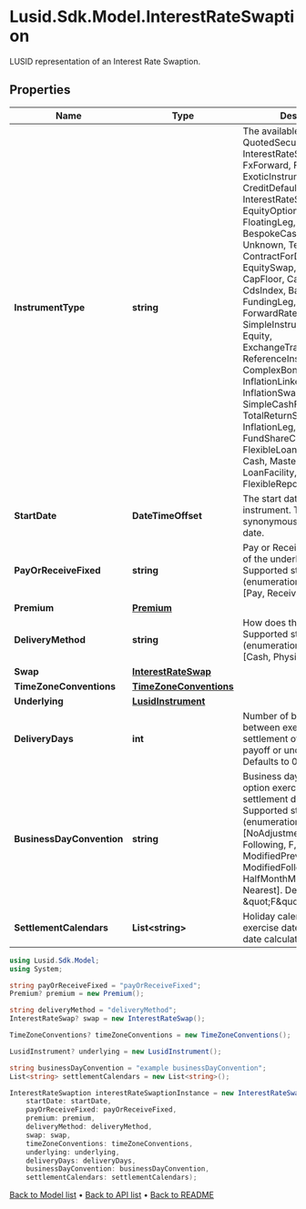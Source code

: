 # Lusid.Sdk.Model.InterestRateSwaption
LUSID representation of an Interest Rate Swaption.

## Properties

Name | Type | Description | Notes
------------ | ------------- | ------------- | -------------
**InstrumentType** | **string** | The available values are: QuotedSecurity, InterestRateSwap, FxForward, Future, ExoticInstrument, FxOption, CreditDefaultSwap, InterestRateSwaption, Bond, EquityOption, FixedLeg, FloatingLeg, BespokeCashFlowsLeg, Unknown, TermDeposit, ContractForDifference, EquitySwap, CashPerpetual, CapFloor, CashSettled, CdsIndex, Basket, FundingLeg, FxSwap, ForwardRateAgreement, SimpleInstrument, Repo, Equity, ExchangeTradedOption, ReferenceInstrument, ComplexBond, InflationLinkedBond, InflationSwap, SimpleCashFlowLoan, TotalReturnSwap, InflationLeg, FundShareClass, FlexibleLoan, UnsettledCash, Cash, MasteredInstrument, LoanFacility, FlexibleDeposit, FlexibleRepo | 
**StartDate** | **DateTimeOffset** | The start date of the instrument. This is normally synonymous with the trade-date. | 
**PayOrReceiveFixed** | **string** | Pay or Receive the fixed leg of the underlying swap.    Supported string (enumeration) values are: [Pay, Receive]. | 
**Premium** | [**Premium**](Premium.md) |  | [optional] 
**DeliveryMethod** | **string** | How does the option settle    Supported string (enumeration) values are: [Cash, Physical]. | 
**Swap** | [**InterestRateSwap**](InterestRateSwap.md) |  | [optional] 
**TimeZoneConventions** | [**TimeZoneConventions**](TimeZoneConventions.md) |  | [optional] 
**Underlying** | [**LusidInstrument**](LusidInstrument.md) |  | [optional] 
**DeliveryDays** | **int** | Number of business days between exercise date and settlement of the option payoff or underlying.                Defaults to 0. | [optional] 
**BusinessDayConvention** | **string** | Business day convention for option exercise date to settlement date calculation.  Supported string (enumeration) values are: [NoAdjustment, Previous, P, Following, F, ModifiedPrevious, MP, ModifiedFollowing, MF, HalfMonthModifiedFollowing, Nearest].                Defaults to \&quot;F\&quot;. | [optional] 
**SettlementCalendars** | **List&lt;string&gt;** | Holiday calendars for option exercise date to settlement date calculation. | [optional] 

```csharp
using Lusid.Sdk.Model;
using System;

string payOrReceiveFixed = "payOrReceiveFixed";
Premium? premium = new Premium();

string deliveryMethod = "deliveryMethod";
InterestRateSwap? swap = new InterestRateSwap();

TimeZoneConventions? timeZoneConventions = new TimeZoneConventions();

LusidInstrument? underlying = new LusidInstrument();

string businessDayConvention = "example businessDayConvention";
List<string> settlementCalendars = new List<string>();

InterestRateSwaption interestRateSwaptionInstance = new InterestRateSwaption(
    startDate: startDate,
    payOrReceiveFixed: payOrReceiveFixed,
    premium: premium,
    deliveryMethod: deliveryMethod,
    swap: swap,
    timeZoneConventions: timeZoneConventions,
    underlying: underlying,
    deliveryDays: deliveryDays,
    businessDayConvention: businessDayConvention,
    settlementCalendars: settlementCalendars);
```

[Back to Model list](../README.md#documentation-for-models) &#8226; [Back to API list](../README.md#documentation-for-api-endpoints) &#8226; [Back to README](../README.md)
